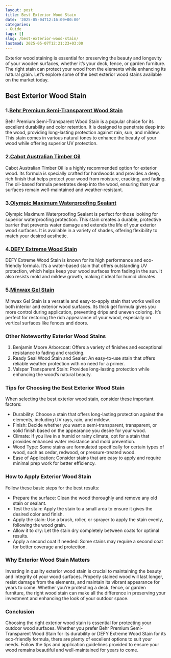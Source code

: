 ```yaml
---
layout: post
title: Best Exterior Wood Stain
date: '2025-05-04T12:16:09+00:00'
categories:
- Guide
tags: []
slug: /best-exterior-wood-stain/
lastmod: 2025-05-07T12:21:23+03:00
---
```


Exterior wood staining is essential for preserving the beauty and longevity of your wooden surfaces, whether it’s your deck, fence, or garden furniture. The right stain can protect your wood from the elements while enhancing its natural grain. Let’s explore some of the best exterior wood stains available on the market today.
## Best Exterior Wood Stain
### 1.[Behr Premium Semi-Transparent Wood Stain](https://www.amazon.com/dp/B00Z4RRUBI?tag=p-policy-20)
Behr Premium Semi-Transparent Wood Stain is a popular choice for its excellent durability and color retention. It is designed to penetrate deep into the wood, providing long-lasting protection against rain, sun, and mildew. This stain comes in various natural tones to enhance the beauty of your wood while offering superior UV protection.
### 2.[Cabot Australian Timber Oil](https://www.amazon.com/dp/B003X39W3I?tag=p-policy-20)
Cabot Australian Timber Oil is a highly recommended option for exterior wood. Its formula is specially crafted for hardwoods and provides a deep, rich finish that helps protect your wood from moisture, cracking, and fading. The oil-based formula penetrates deep into the wood, ensuring that your surfaces remain well-maintained and weather-resistant.
### 3.[Olympic Maximum Waterproofing Sealant](https://www.amazon.com/dp/B000H0XVFQ?tag=p-policy-20)
Olympic Maximum Waterproofing Sealant is perfect for those looking for superior waterproofing protection. This stain creates a durable, protective barrier that prevents water damage and extends the life of your exterior wood surfaces. It is available in a variety of shades, offering flexibility to match your desired aesthetic.
### 4.[DEFY Extreme Wood Stain](https://www.amazon.com/dp/B0015C97D4?tag=p-policy-20)
DEFY Extreme Wood Stain is known for its high performance and eco-friendly formula. It’s a water-based stain that offers outstanding UV protection, which helps keep your wood surfaces from fading in the sun. It also resists mold and mildew growth, making it ideal for humid climates.
### 5.[Minwax Gel Stain](https://www.amazon.com/dp/B002ONZ5RU?tag=p-policy-20)
Minwax Gel Stain is a versatile and easy-to-apply stain that works well on both interior and exterior wood surfaces. Its thick gel formula gives you more control during application, preventing drips and uneven coloring. It’s perfect for restoring the rich appearance of your wood, especially on vertical surfaces like fences and doors.
### Other Noteworthy Exterior Wood Stains
1. Benjamin Moore Arborcoat: Offers a variety of finishes and exceptional resistance to fading and cracking.
2. Ready Seal Wood Stain and Sealer: An easy-to-use stain that offers reliable weather protection with no need for a primer.
3. Valspar Transparent Stain: Provides long-lasting protection while enhancing the wood’s natural beauty.
### Tips for Choosing the Best Exterior Wood Stain
When selecting the best exterior wood stain, consider these important factors:
- Durability: Choose a stain that offers long-lasting protection against the elements, including UV rays, rain, and mildew.
- Finish: Decide whether you want a semi-transparent, transparent, or solid finish based on the appearance you desire for your wood.
- Climate: If you live in a humid or rainy climate, opt for a stain that provides enhanced water resistance and mold prevention.
- Wood Type: Some stains are formulated specifically for certain types of wood, such as cedar, redwood, or pressure-treated wood.
- Ease of Application: Consider stains that are easy to apply and require minimal prep work for better efficiency.
### How to Apply Exterior Wood Stain
Follow these basic steps for the best results:
- Prepare the surface: Clean the wood thoroughly and remove any old stain or sealant.
- Test the stain: Apply the stain to a small area to ensure it gives the desired color and finish.
- Apply the stain: Use a brush, roller, or sprayer to apply the stain evenly, following the wood grain.
- Allow it to dry: Let the stain dry completely between coats for optimal results.
- Apply a second coat if needed: Some stains may require a second coat for better coverage and protection.
### Why Exterior Wood Stain Matters
Investing in quality exterior wood stain is crucial to maintaining the beauty and integrity of your wood surfaces. Properly stained wood will last longer, resist damage from the elements, and maintain its vibrant appearance for years to come.
Whether you’re protecting a deck, fence, or garden furniture, the right wood stain can make all the difference in preserving your investment and enhancing the look of your outdoor space.
### Conclusion
Choosing the right exterior wood stain is essential for protecting your outdoor wood surfaces. Whether you prefer Behr Premium Semi-Transparent Wood Stain for its durability or DEFY Extreme Wood Stain for its eco-friendly formula, there are plenty of excellent options to suit your needs. Follow the tips and application guidelines provided to ensure your wood remains beautiful and well-maintained for years to come.
